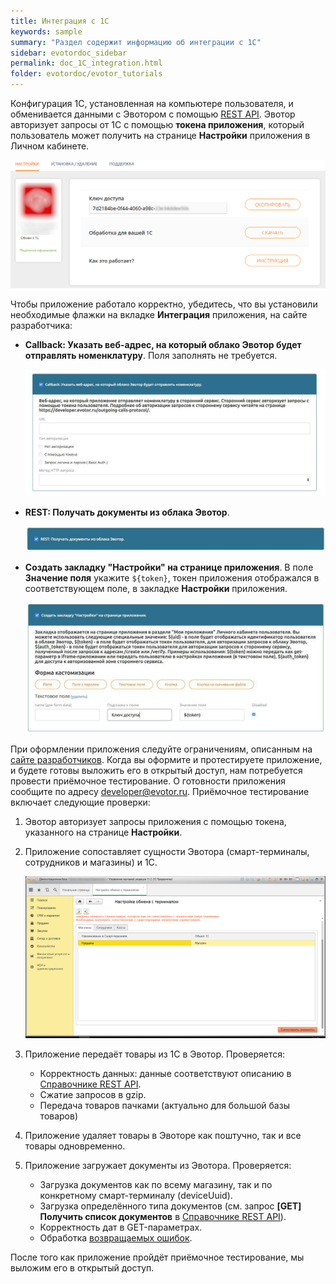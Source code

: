 ```yaml
---
title: Интеграция с 1С
keywords: sample
summary: "Раздел содержит информацию об интеграции с 1С"
sidebar: evotordoc_sidebar
permalink: doc_1C_integration.html
folder: evotordoc/evotor_tutorials
---
```


Конфигурация 1С, установленная на компьютере пользователя, и обменивается данными с Эвотором с помощью [REST API](https://api.evotor.ru/docs/). Эвотор авторизует запросы от 1С с помощью **токена приложения**, который пользователь может получить на странице **Настройки** приложения в Личном кабинете.

![](images/1c_integration_API_key.png)

Чтобы приложение работало корректно, убедитесь, что вы установили необходимые флажки на вкладке **Интеграция** приложения, на сайте разработчика:

*   **Callback: Указать веб-адрес, на который облако Эвотор будет отправлять номенклатуру**. Поля заполнять не требуется.

    ![](images/flag1.jpg)

*   **REST: Получать документы из облака Эвотор**.

    ![](images/flag2.jpg)

*   **Создать закладку "Настройки" на странице приложения**. В поле **Значение поля** укажите `${token}`, токен приложения отображался в соответствующем поле, в закладке **Настройки** приложения.

    ![](images/flag3.jpg)

При оформлении приложения следуйте ограничениям, описанным на [сайте разработчиков](https://dev.evotor.ru/). Когда вы оформите и протестируете приложение, и будете готовы выложить его в открытый доступ, нам потребуется провести приёмочное тестирование. О готовности приложения сообщите по адресу [developer@evotor.ru](mailto:developer@evotor.ru). Приёмочное тестирование включает следующие проверки:

1.  Эвотор авторизует запросы приложения с помощью токена, указанного на странице **Настройки**.
2.  Приложение сопоставляет сущности Эвотора (смарт-терминалы, сотрудников и магазины) и 1С.

    ![](images/1c_entities_association.png)

3.  Приложение передаёт товары из 1С в Эвотор. Проверяется:
    *   Корректность данных: данные соответствуют описанию в [Справочнике REST API](https://api.evotor.ru/docs/).
    *   Сжатие запросов в gzip.
    *   Передача товаров пачками (актуально для большой базы товаров)
4.  Приложение удаляет товары в Эвоторе как поштучно, так и все товары одновременно.
5.  Приложение загружает документы из Эвотора. Проверяется:
    *   Загрузка документов как по всему магазину, так и по конкретному смарт-терминалу (deviceUuid).
    *   Загрузка определённого типа документов (см. запрос **[GET] Получить список документов** в [Справочнике REST API](https://api.evotor.ru/docs/)).
    *   Корректность дат в GET-параметрах.
    *   Обработка [возвращаемых ошибок](https://developer.evotor.ru/protocol_of_errors/).

После того как приложение пройдёт приёмочное тестирование, мы выложим его в открытый доступ.
